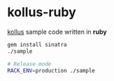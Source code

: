 kollus-ruby
========
[kollus][] sample code written in **ruby**

```sh
gem install sinatra
./sample

# Release mode
RACK_ENV=production ./sample
```

[kollus]: http://kollus.com
